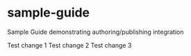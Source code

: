 # sample-guide
Sample Guide demonstrating authoring/publishing integration

Test change 1
Test change 2
Test change 3
